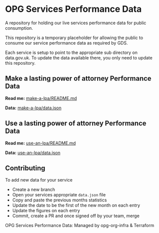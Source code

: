 # OPG Services Performance Data

A repository for holding our live services performance data for public consumption.

This repository is a temporary placeholder for allowing the public to consume our
service performance data as required by GDS.

Each service is setup to point to the appropriate sub directory on data.gov.uk. To update
the data available there, you only need to update this repository.

## Make a lasting power of attorney Performance Data

**Read me:** [make-a-lpa/README.md](make-a-lpa/README.md)

**Data:** [make-a-lpa/data.json](make-a-lpa/data.json)

## Use a lasting power of attorney Performance Data

**Read me:** [use-an-lpa/README.md](use-an-lpa/README.md)

**Data:** [use-an-lpa/data.json](use-an-lpa/data.json)

## Contributing

To add new data for your service

- Create a new branch
- Open your services appropriate `data.json` file
- Copy and paste the previous months statistics
- Update the date to be the first of the new month on each entry
- Update the figures on each entry
- Commit, create a PR and once signed off by your team, merge

OPG Services Performance Data: Managed by opg-org-infra &amp; Terraform
